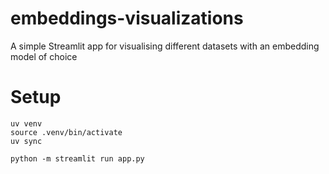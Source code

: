# embeddings-visualizations
A simple Streamlit app for visualising different datasets with an embedding model of choice

# Setup

```shell
uv venv
source .venv/bin/activate  
uv sync

python -m streamlit run app.py
```
